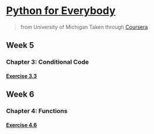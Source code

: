# [Python for Everybody](https://www.py4e.com/)
> from University of Michigan
> Taken through [Coursera](https://www.coursera.org/programs/vts-learning-program-nvi2e/learn/python?specialization=python)

## Week 5

### Chapter 3: Conditional Code

#### [Exercise 3.3](Python-Programs/3-3-PYFE.py)

## Week 6

### Chapter 4: Functions

#### [Exercise 4.6](Python-Programs/4-6-PYFE.py)
